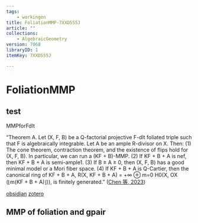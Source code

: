 ```yaml
---
tags:
    - workingon
title: FoliationMMP-7XXD555J
article: ""
collections:
    - AlgebraicGeometry
version: 7068
libraryID: 1
itemKey: 7XXD555J

---
```

# FoliationMMP

## test

MMPforFdlt

“Theorem A. Let (X, F, B) be a Q-factorial projective F-dlt foliated triple such that F is algebraically integrable. Let A be an ample R-divisor on X. Then: (1) The cone theorem, contraction theorem, and the existence of flips hold for (X, F, B). In particular, we can run a (KF + B)-MMP. (2) If KF + B + A is nef, then KF + B + A is semi-ample1. (3) If B ≥ A ≥ 0, then (X, F, B) has a good minimal model or a Mori fiber space. (4) If KF + B + A is Q-Cartier, then the canonical ring of KF + B + A, R(X, KF + B + A) = +∞ ⊕ m=0 H0(X, OX (⌊m(KF + B + A)⌋)), is finitely generated.” <span class="citation" data-citation="%7B%22citationItems%22%3A%5B%7B%22uris%22%3A%5B%22http%3A%2F%2Fzotero.org%2Fusers%2F9666949%2Fitems%2F3JUBSMBQ%22%5D%2C%22locator%22%3A%22%22%2C%22label%22%3A%22%22%2C%22prefix%22%3A%22%22%2C%22suffix%22%3A%22%22%2C%22itemData%22%3A%7B%22id%22%3A%22http%3A%2F%2Fzotero.org%2Fusers%2F9666949%2Fitems%2F3JUBSMBQ%22%2C%22type%22%3A%22article%22%2C%22abstract%22%3A%22By%20systematically%20introducing%20and%20studying%20the%20structure%20of%20algebraically%20integrable%20generalized%20foliated%20quadruples%2C%20we%20establish%20the%20minimal%20model%20program%20for%20%24%5C%5Cmathbb%20Q%24-factorial%20foliated%20dlt%20algebraically%20integrable%20foliations%20and%20lc%20generalized%20pairs%20by%20proving%20their%20cone%20theorems%2C%20contraction%20theorems%2C%20and%20the%20existence%20of%20flips.%20We%20also%20provide%20numerous%20applications%20on%20their%20birational%20geometry%20and%20resolve%20a%20conjecture%20of%20Cascini%20and%20Spicer.%22%2C%22DOI%22%3A%2210.48550%2FarXiv.2309.15823%22%2C%22note%22%3A%22arXiv%3A2309.15823%20%5Bmath%5D%22%2C%22number%22%3A%22arXiv%3A2309.15823%22%2C%22publisher%22%3A%22arXiv%22%2C%22source%22%3A%22arXiv.org%22%2C%22title%22%3A%22Minimal%20model%20program%20for%20algebraically%20integrable%20foliations%20and%20generalized%20pairs%22%2C%22URL%22%3A%22http%3A%2F%2Farxiv.org%2Fabs%2F2309.15823%22%2C%22author%22%3A%5B%7B%22family%22%3A%22Chen%22%2C%22given%22%3A%22Guodu%22%7D%2C%7B%22family%22%3A%22Han%22%2C%22given%22%3A%22Jingjun%22%7D%2C%7B%22family%22%3A%22Liu%22%2C%22given%22%3A%22Jihao%22%7D%2C%7B%22family%22%3A%22Xie%22%2C%22given%22%3A%22Lingyao%22%7D%5D%2C%22accessed%22%3A%7B%22date-parts%22%3A%5B%5B%222023%22%2C11%2C3%5D%5D%7D%2C%22issued%22%3A%7B%22date-parts%22%3A%5B%5B%222023%22%2C9%2C28%5D%5D%7D%7D%7D%5D%2C%22properties%22%3A%7B%7D%7D" ztype="zcitation">(<span class="citation-item"><a href="zotero://select/library/items/3JUBSMBQ">Chen 等, 2023</a></span>)</span>

[obsidian](/wiki/zotero/MMPforFdlt-Article-EHKWJVZ2) <a href="./MMPforFdlt-Article-EHKWJVZ2.md" class="internal-link" zhref="zotero://note/u/EHKWJVZ2/" ztype="znotelink" class="internal-link">zotero</a>

## MMP of foliation and gpair

	
